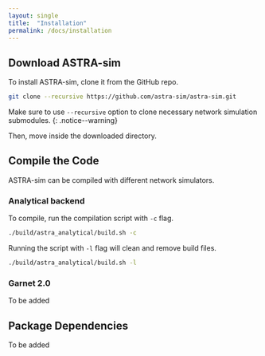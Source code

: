 ```yaml
---
layout: single
title:  "Installation"
permalink: /docs/installation
---
```


## Download ASTRA-sim
To install ASTRA-sim, clone it from the GitHub repo.
```bash
git clone --recursive https://github.com/astra-sim/astra-sim.git
```
Make sure to use `--recursive` option to clone necessary network simulation submodules.
{: .notice--warning}

Then, move inside the downloaded directory.


## Compile the Code
ASTRA-sim can be compiled with different network simulators.

### Analytical backend
To compile, run the compilation script with `-c` flag.
```bash
./build/astra_analytical/build.sh -c
```

Running the script with `-l` flag will clean and remove build files.
```bash
./build/astra_analytical/build.sh -l
```

### Garnet 2.0
To be added

## Package Dependencies
To be added
